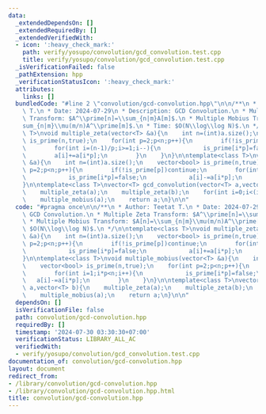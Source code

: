 ```yaml
---
data:
  _extendedDependsOn: []
  _extendedRequiredBy: []
  _extendedVerifiedWith:
  - icon: ':heavy_check_mark:'
    path: verify/yosupo/convolution/gcd_convolution.test.cpp
    title: verify/yosupo/convolution/gcd_convolution.test.cpp
  _isVerificationFailed: false
  _pathExtension: hpp
  _verificationStatusIcon: ':heavy_check_mark:'
  attributes:
    links: []
  bundledCode: "#line 2 \"convolution/gcd-convolution.hpp\"\n\n/**\n * Author: Teetat\
    \ T.\n * Date: 2024-07-29\n * Description: GCD Convolution.\n * Multiple Zeta\
    \ Transform: $A^\\prime[n]=\\sum_{n|m}A[m]$.\n * Multiple Mobius Transform: $A[n]=\\\
    sum_{n|m}\\mu(m/n)A^\\prime[m]$.\n * Time: $O(N\\log\\log N)$.\n */\n\ntemplate<class\
    \ T>\nvoid multiple_zeta(vector<T> &a){\n    int n=(int)a.size();\n    vector<bool>\
    \ is_prime(n,true);\n    for(int p=2;p<n;p++){\n        if(!is_prime[p])continue;\n\
    \        for(int i=(n-1)/p;i>=1;i--){\n            is_prime[i*p]=false;\n    \
    \        a[i]+=a[i*p];\n        }\n    }\n}\n\ntemplate<class T>\nvoid multiple_mobius(vector<T>\
    \ &a){\n    int n=(int)a.size();\n    vector<bool> is_prime(n,true);\n    for(int\
    \ p=2;p<n;p++){\n        if(!is_prime[p])continue;\n        for(int i=1;i*p<n;i++){\n\
    \            is_prime[i*p]=false;\n            a[i]-=a[i*p];\n        }\n    }\n\
    }\n\ntemplate<class T>\nvector<T> gcd_convolution(vector<T> a,vector<T> b){\n\
    \    multiple_zeta(a);\n    multiple_zeta(b);\n    for(int i=0;i<(int)a.size();i++)a[i]*=b[i];\n\
    \    multiple_mobius(a);\n    return a;\n}\n\n"
  code: "#pragma once\n\n/**\n * Author: Teetat T.\n * Date: 2024-07-29\n * Description:\
    \ GCD Convolution.\n * Multiple Zeta Transform: $A^\\prime[n]=\\sum_{n|m}A[m]$.\n\
    \ * Multiple Mobius Transform: $A[n]=\\sum_{n|m}\\mu(m/n)A^\\prime[m]$.\n * Time:\
    \ $O(N\\log\\log N)$.\n */\n\ntemplate<class T>\nvoid multiple_zeta(vector<T>\
    \ &a){\n    int n=(int)a.size();\n    vector<bool> is_prime(n,true);\n    for(int\
    \ p=2;p<n;p++){\n        if(!is_prime[p])continue;\n        for(int i=(n-1)/p;i>=1;i--){\n\
    \            is_prime[i*p]=false;\n            a[i]+=a[i*p];\n        }\n    }\n\
    }\n\ntemplate<class T>\nvoid multiple_mobius(vector<T> &a){\n    int n=(int)a.size();\n\
    \    vector<bool> is_prime(n,true);\n    for(int p=2;p<n;p++){\n        if(!is_prime[p])continue;\n\
    \        for(int i=1;i*p<n;i++){\n            is_prime[i*p]=false;\n         \
    \   a[i]-=a[i*p];\n        }\n    }\n}\n\ntemplate<class T>\nvector<T> gcd_convolution(vector<T>\
    \ a,vector<T> b){\n    multiple_zeta(a);\n    multiple_zeta(b);\n    for(int i=0;i<(int)a.size();i++)a[i]*=b[i];\n\
    \    multiple_mobius(a);\n    return a;\n}\n\n"
  dependsOn: []
  isVerificationFile: false
  path: convolution/gcd-convolution.hpp
  requiredBy: []
  timestamp: '2024-07-30 03:30:30+07:00'
  verificationStatus: LIBRARY_ALL_AC
  verifiedWith:
  - verify/yosupo/convolution/gcd_convolution.test.cpp
documentation_of: convolution/gcd-convolution.hpp
layout: document
redirect_from:
- /library/convolution/gcd-convolution.hpp
- /library/convolution/gcd-convolution.hpp.html
title: convolution/gcd-convolution.hpp
---
```

